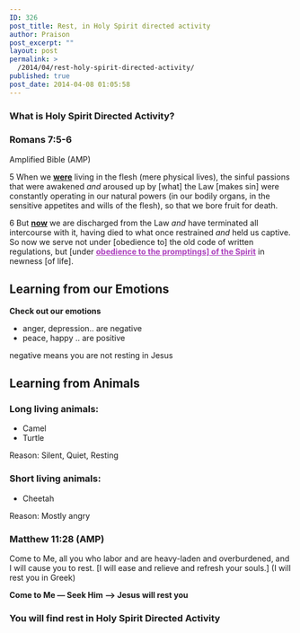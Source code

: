 ```yaml
---
ID: 326
post_title: Rest, in Holy Spirit directed activity
author: Praison
post_excerpt: ""
layout: post
permalink: >
  /2014/04/rest-holy-spirit-directed-activity/
published: true
post_date: 2014-04-08 01:05:58
---
```

<h3>What is Holy Spirit Directed Activity?</h3>
<div>
<h3>Romans 7:5-6</h3>
Amplified Bible (AMP)

</div>
<div>

5 When we <span style="text-decoration: underline;"><strong>were</strong></span> living in the flesh (mere physical lives), the sinful passions that were awakened <i>and</i> aroused up by [what] the Law [makes sin] were constantly operating in our natural powers (in our bodily organs, in the sensitive appetites and wills of the flesh), so that we bore fruit for death.

6 But <span style="text-decoration: underline;"><strong>now</strong></span> we are discharged from the Law <i>and</i> have terminated all intercourse with it, having died to what once restrained <i>and</i> held us captive. So now we serve not under [obedience to] the old code of written regulations, but [under <span style="text-decoration: underline; color: #ac41bd;"><strong>obedience to the promptings] of the Spirit</strong></span> in newness [of life].
<h2>Learning from our Emotions</h2>
<strong>Check out our emotions </strong>
<ul>
	<li>anger, depression.. are negative</li>
	<li>peace, happy .. are positive</li>
</ul>
negative means you are not resting in Jesus

</div>
<h2>Learning from Animals</h2>
<h3><strong>Long living animals:</strong></h3>
<ul>
	<li>Camel</li>
	<li>Turtle</li>
</ul>
Reason: Silent, Quiet, Resting
<h3>Short living animals:</h3>
<ul>
	<li>Cheetah</li>
</ul>
Reason: Mostly angry
<h3>Matthew 11:28 (AMP)</h3>
Come to Me, all you who labor and are heavy-laden and overburdened, and I will cause you to rest. [I will ease and relieve and refresh your souls.] (I will rest you in Greek)

<b>Come to Me — Seek Him —&gt; Jesus will rest you</b>
<h3>You will find rest in Holy Spirit Directed Activity</h3>